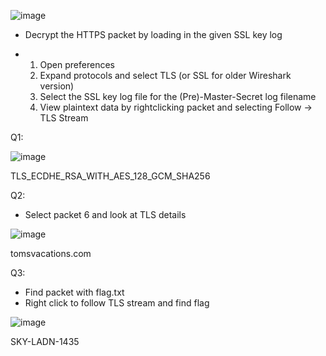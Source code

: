 ![image](https://github.com/Kiezroy/NCL/assets/67439231/d83a5b0c-e09d-4b03-b69c-f83910be4a42)

- Decrypt the HTTPS packet by loading in the given SSL key log
  
- 1. Open preferences
  2. Expand protocols and select TLS (or SSL for older Wireshark version)
  3. Select the SSL key log file for the (Pre)-Master-Secret log filename
  4. View plaintext data by rightclicking packet and selecting Follow -> TLS Stream

Q1:

![image](https://github.com/Kiezroy/NCL/assets/67439231/60088575-c6a1-469f-a2bd-dcf2ebf98a81)


TLS_ECDHE_RSA_WITH_AES_128_GCM_SHA256

Q2:

- Select packet 6 and look at TLS details

![image](https://github.com/Kiezroy/NCL/assets/67439231/49989e0e-9fb1-4a47-a534-ca81c93b3a03)


tomsvacations.com

Q3:

- Find packet with flag.txt
- Right click to follow TLS stream and find flag

![image](https://github.com/Kiezroy/NCL/assets/67439231/96d0b9a6-17b4-469d-948b-3e7fccb5f9e9)

SKY-LADN-1435
